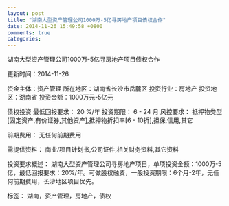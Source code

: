 ```yaml
---
layout: post
title: "湖南大型资产管理公司1000万-5亿寻房地产项目债权合作"
date: 2014-11-26 15:49:58 +0800
comments: true
categories: 
---
```

湖南大型资产管理公司1000万-5亿寻房地产项目债权合作



更新时间：2014-11-26

资金主体：资产管理
所在地区：湖南省长沙市岳麓区
投资行业：房地产
投资地区：湖南省
投资金额：1000万元-5亿元

债权投资
最低回报要求：
                            20 %/年
                                                                                投资期限：
                            6 - 24 月
                                                                                                                                        风控要求：
                            抵押物类型[固定资产,有价证券,其他资产],抵押物折扣率[6 - 10折],担保,信用,其它

前期费用：
无任何前期费用

需提供资料：
商业/项目计划书,公司证件,相关财务资料,其它资料

投资要求概述：
湖南大型资产管理公司寻房地产项目，单项投资金额：1000万-5亿，最低回报要求：20%/年。可做股权融资，一般投资期限：6个月-2年，无任何前期费用，长沙地区项目优先。

标签：
湖南，资产管理，房地产，债权

